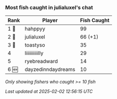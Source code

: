 ### Most fish caught in julialuxel's chat
| Rank | Player | Fish Caught |
|------|--------|-----------|
| 1 🥇  | hahppyy  | 99 |
| 2 🥈  | julialuxel  | 66 (+1) |
| 3 🥉  | toastyso  | 35 |
| 4  | liiiiiiiiiilly  | 29 |
| 5  | ryebreadward  | 14 |
| 6 🆕 | dayzedinndaydreams  | 10 |

_Only showing fishers who caught >= 10 fish_

_Last updated at 2025-02-02 12:56:15 UTC_